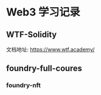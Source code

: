 # Web3 学习记录

## WTF-Solidity

文档地址: https://www.wtf.academy/

## foundry-full-coures

### foundry-nft